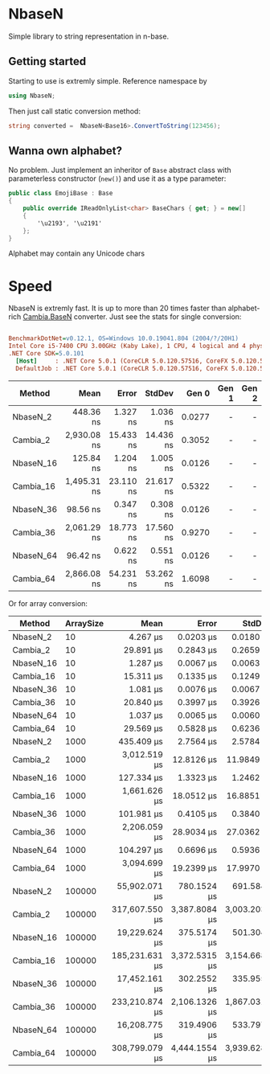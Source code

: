 # NbaseN

Simple library to string representation in n-base.

## Getting started
Starting to use is extremly simple.
Reference namespace by 
```cs
using NbaseN;
```

Then just call static conversion method:
```cs
string converted =  NbaseN<Base16>.ConvertToString(123456);
```
## Wanna own alphabet?
No problem. Just implement an inheritor of `Base` abstract class with parameterless constructor (`new()`) and use it as a type parameter:

```cs
public class EmojiBase : Base
{
    public override IReadOnlyList<char> BaseChars { get; } = new[]
    {
        '\u2193', '\u2191'
    };    
}
```
Alphabet may contain any Unicode chars

# Speed
NbaseN is extremly fast. It is up to more than 20 times faster than alphabet-rich [Cambia.BaseN](https://www.cambiaresearch.com/articles/969077/cambia.basen-documentation-and-code-samples) converter. Just see the stats for single conversion:
``` ini

BenchmarkDotNet=v0.12.1, OS=Windows 10.0.19041.804 (2004/?/20H1)
Intel Core i5-7400 CPU 3.00GHz (Kaby Lake), 1 CPU, 4 logical and 4 physical cores
.NET Core SDK=5.0.101
  [Host]     : .NET Core 5.0.1 (CoreCLR 5.0.120.57516, CoreFX 5.0.120.57516), X64 RyuJIT  [AttachedDebugger]
  DefaultJob : .NET Core 5.0.1 (CoreCLR 5.0.120.57516, CoreFX 5.0.120.57516), X64 RyuJIT


```
|    Method |        Mean |     Error |    StdDev |  Gen 0 | Gen 1 | Gen 2 | Allocated |
|---------- |------------:|----------:|----------:|-------:|------:|------:|----------:|
|  NbaseN_2 |   448.36 ns |  1.327 ns |  1.036 ns | 0.0277 |     - |     - |      88 B |
|  Cambia_2 | 2,930.08 ns | 15.433 ns | 14.436 ns | 0.3052 |     - |     - |     960 B |
| NbaseN_16 |   125.84 ns |  1.204 ns |  1.005 ns | 0.0126 |     - |     - |      40 B |
| Cambia_16 | 1,495.31 ns | 23.110 ns | 21.617 ns | 0.5322 |     - |     - |    1672 B |
| NbaseN_36 |    98.56 ns |  0.347 ns |  0.308 ns | 0.0126 |     - |     - |      40 B |
| Cambia_36 | 2,061.29 ns | 18.773 ns | 17.560 ns | 0.9270 |     - |     - |    2912 B |
| NbaseN_64 |    96.42 ns |  0.622 ns |  0.551 ns | 0.0126 |     - |     - |      40 B |
| Cambia_64 | 2,866.08 ns | 54.231 ns | 53.262 ns | 1.6098 |     - |     - |    5056 B |


Or for array conversion:

|    Method | ArraySize |           Mean |         Error |        StdDev |       Gen 0 |      Gen 1 |     Gen 2 |   Allocated |
|---------- |---------- |---------------:|--------------:|--------------:|------------:|-----------:|----------:|------------:|
|  NbaseN_2 |        10 |       4.267 μs |     0.0203 μs |     0.0180 μs |      0.3357 |          - |         - |      1056 B |
|  Cambia_2 |        10 |      29.891 μs |     0.2843 μs |     0.2659 μs |      3.0823 |          - |         - |      9752 B |
| NbaseN_16 |        10 |       1.287 μs |     0.0067 μs |     0.0063 μs |      0.1831 |          - |         - |       576 B |
| Cambia_16 |        10 |      15.311 μs |     0.1335 μs |     0.1249 μs |      5.4016 |          - |         - |     16952 B |
| NbaseN_36 |        10 |       1.081 μs |     0.0076 μs |     0.0067 μs |      0.1831 |          - |         - |       576 B |
| Cambia_36 |        10 |      20.840 μs |     0.3997 μs |     0.3926 μs |      9.2773 |          - |         - |     29144 B |
| NbaseN_64 |        10 |       1.037 μs |     0.0065 μs |     0.0060 μs |      0.1793 |          - |         - |       568 B |
| Cambia_64 |        10 |      29.569 μs |     0.5828 μs |     0.6236 μs |     16.2659 |          - |         - |     51104 B |
|  NbaseN_2 |      1000 |     435.409 μs |     2.7564 μs |     2.5784 μs |     25.3906 |     8.3008 |         - |     96096 B |
|  Cambia_2 |      1000 |   3,012.519 μs |    12.8126 μs |    11.9849 μs |    300.7813 |    11.7188 |         - |    966520 B |
| NbaseN_16 |      1000 |     127.334 μs |     1.3323 μs |     1.2462 μs |     15.1367 |     3.6621 |         - |     48096 B |
| Cambia_16 |      1000 |   1,661.626 μs |    18.0512 μs |    16.8851 μs |    541.0156 |     1.9531 |         - |   1701800 B |
| NbaseN_36 |      1000 |     101.981 μs |     0.4105 μs |     0.3840 μs |     15.2588 |     1.4648 |         - |     48096 B |
| Cambia_36 |      1000 |   2,206.059 μs |    28.9034 μs |    27.0362 μs |    925.7813 |          - |         - |   2908448 B |
| NbaseN_64 |      1000 |     104.297 μs |     0.6696 μs |     0.5936 μs |     14.6484 |          - |         - |     46112 B |
| Cambia_64 |      1000 |   3,094.699 μs |    19.2399 μs |    17.9970 μs |   1621.0938 |          - |         - |   5090840 B |
|  NbaseN_2 |    100000 |  55,902.071 μs |   780.1524 μs |   691.5848 μs |   1600.0000 |   700.0000 |  200.0000 |   9600485 B |
|  Cambia_2 |    100000 | 317,607.550 μs | 3,387.8084 μs | 3,003.2039 μs |  15000.0000 |  4000.0000 |         - |  96640936 B |
| NbaseN_16 |    100000 |  19,229.624 μs |   375.5174 μs |   501.3049 μs |    812.5000 |   437.5000 |  187.5000 |   4800192 B |
| Cambia_16 |    100000 | 185,231.631 μs | 3,372.5315 μs | 3,154.6680 μs |  54333.3333 | 17333.3333 | 1000.0000 | 169961669 B |
| NbaseN_36 |    100000 |  17,452.161 μs |   302.2552 μs |   335.9558 μs |    812.5000 |   437.5000 |  187.5000 |   4800352 B |
| Cambia_36 |    100000 | 233,210.874 μs | 2,106.1326 μs | 1,867.0317 μs |  93333.3333 | 23666.6667 | 1000.0000 | 290567464 B |
| NbaseN_64 |    100000 |  16,208.775 μs |   319.4906 μs |   533.7970 μs |    781.2500 |   468.7500 |  187.5000 |   4599707 B |
| Cambia_64 |    100000 | 308,799.079 μs | 4,444.1554 μs | 3,939.6280 μs | 163000.0000 | 41000.0000 | 1000.0000 | 509065696 B |
